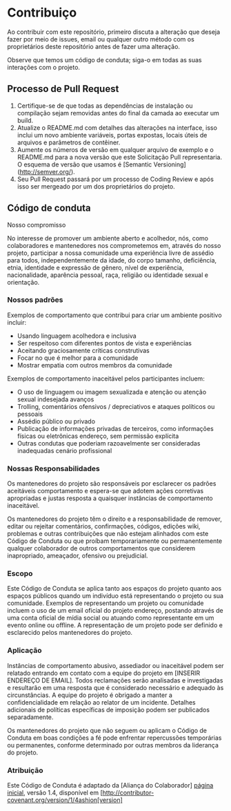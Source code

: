 # Contribuiço

Ao contribuir com este repositório, primeiro discuta a alteração que deseja fazer por meio de issues,
email ou qualquer outro método com os proprietários deste repositório antes de fazer uma alteração. 

Observe que temos um código de conduta; siga-o em todas as suas interações com o projeto.

## Processo de Pull Request

1. Certifique-se de que todas as dependências de instalação ou compilação sejam removidas antes do final da camada ao executar um 
   build.
2. Atualize o README.md com detalhes das alterações na interface, isso inclui um novo ambiente 
   variáveis, portas expostas, locais úteis de arquivos e parâmetros de contêiner.
3. Aumente os números de versão em qualquer arquivo de exemplo e o README.md para a nova versão que este
   Solicitação Pull representaria. O esquema de versão que usamos é [Semantic Versioning] (http://semver.org/).
4. Seu Pull Request passará por um processo de Coding Review e após isso ser mergeado por um dos proprietários do projeto.

## Código de conduta

Nosso compromisso

No interesse de promover um ambiente aberto e acolhedor, nós, como
colaboradores e mantenedores nos comprometemos em, através do nosso projeto, participar a
nossa comunidade uma experiência livre de assédio para todos, independentemente da idade, do corpo
tamanho, deficiência, etnia, identidade e expressão de gênero, nível de experiência,
nacionalidade, aparência pessoal, raça, religião ou identidade sexual e
orientação.

### Nossos padrões

Exemplos de comportamento que contribui para criar um ambiente positivo
incluir:

* Usando linguagem acolhedora e inclusiva
* Ser respeitoso com diferentes pontos de vista e experiências
* Aceitando graciosamente críticas construtivas
* Focar no que é melhor para a comunidade
* Mostrar empatia com outros membros da comunidade

Exemplos de comportamento inaceitável pelos participantes incluem:

* O uso de linguagem ou imagem sexualizada e atenção ou atenção sexual indesejada
avanços
* Trolling, comentários ofensivos / depreciativos e ataques políticos ou pessoais
* Assédio público ou privado
* Publicação de informações privadas de terceiros, como informações físicas ou eletrônicas
  endereço, sem permissão explícita
* Outras condutas que poderiam razoavelmente ser consideradas inadequadas
  cenário profissional

### Nossas Responsabilidades

Os mantenedores do projeto são responsáveis ​​por esclarecer os padrões aceitáveis
comportamento e espera-se que adotem ações corretivas apropriadas e justas
resposta a quaisquer instâncias de comportamento inaceitável.

Os mantenedores do projeto têm o direito e a responsabilidade de remover, editar ou
rejeitar comentários, confirmações, códigos, edições wiki, problemas e outras contribuições
que não estejam alinhados com este Código de Conduta ou que proíbam temporariamente ou
permanentemente qualquer colaborador de outros comportamentos que considerem inapropriado,
ameaçador, ofensivo ou prejudicial.

### Escopo

Este Código de Conduta se aplica tanto aos espaços do projeto quanto aos espaços públicos
quando um indivíduo está representando o projeto ou sua comunidade. Exemplos de
representando um projeto ou comunidade incluem o uso de um email oficial do projeto
endereço, postando através de uma conta oficial de mídia social ou atuando como
representante em um evento online ou offline. A representação de um projeto pode ser
definido e esclarecido pelos mantenedores do projeto.

### Aplicação

Instâncias de comportamento abusivo, assediador ou inaceitável podem ser
relatado entrando em contato com a equipe do projeto em [INSERIR ENDEREÇO ​​DE EMAIL]. Todos
reclamações serão analisadas e investigadas e resultarão em uma resposta que
é considerado necessário e adequado às circunstâncias. A equipe do projeto é
obrigado a manter a confidencialidade em relação ao relator de um incidente.
Detalhes adicionais de políticas específicas de imposição podem ser publicados separadamente.

Os mantenedores do projeto que não seguem ou aplicam o Código de Conduta em boas condições
a fé pode enfrentar repercussões temporárias ou permanentes, conforme determinado por outras
membros da liderança do projeto.

### Atribuição

Este Código de Conduta é adaptado da [Aliança do Colaborador] [página inicial], versão 1.4,
disponível em [http://contributor-covenant.org/version/1/4ashion[version]

[página inicial]: http://contributor-covenant.org
[versão]: http://contributor-covenant.org/version/1/4/
